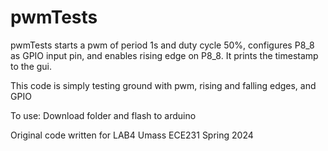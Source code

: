 # pwmTests
pwmTests starts a pwm of period 1s and duty cycle 50%, configures P8_8 as GPIO input pin, and enables rising edge on P8_8. 
It prints the timestamp to the gui. 

This code is simply testing ground with pwm, rising and falling edges, and GPIO

To use: Download folder and flash to arduino

Original code written for LAB4 Umass ECE231 Spring 2024
